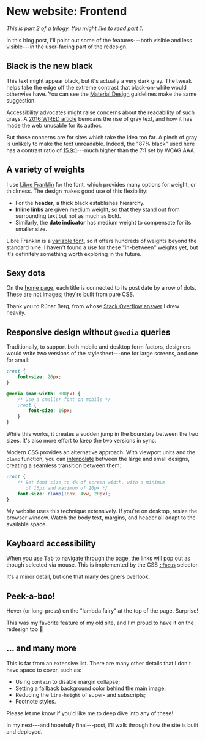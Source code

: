 # New website: Frontend

*This is part 2 of a trilogy.
You might like to read [part 1].*

[part 1]: /blog/new-website-part-1/

In this blog post, I'll point out some of the features---both visible and less visible---in the user-facing part of the redesign.

## Black is the new black

This text might appear black, but it's actually a very dark gray.
The tweak helps take the edge off the extreme contrast that black-on-white would otherwise have.
You can see the [Material Design] guidelines make the same suggestion.

[Material Design]: https://material.io/design/color/text-legibility.html#text-backgrounds

Accessibility advocates might raise concerns about the readability of such grays.
A [2016 WIRED article] bemoans the rise of gray text, and how it has made the web unusable for its author.

But those concerns are for sites which take the idea too far.
A pinch of gray is unlikely to make the text unreadable.
Indeed, the "87% black" used here has a contrast ratio of [15.9:1]---much higher than the 7:1 set by WCAG AAA.

[2016 WIRED article]: https://www.wired.com/2016/10/how-the-web-became-unreadable/
[15.9:1]: https://webaim.org/resources/contrastchecker/?fcolor=222222&bcolor=FFFFFF

## A variety of weights

I use [Libre Franklin] for the font, which provides many options for weight, or thickness.
The design makes good use of this flexibility:

[Libre Franklin]: https://fonts.google.com/specimen/Libre+Franklin

- For the **header**, a thick black establishes hierarchy.
- **Inline links** are given medium weight, so that they stand out from surrounding text but not as much as bold.
- Similarly, the **date indicator** has medium weight to compensate for its smaller size.

Libre Franklin is a [variable font], so it offers hundreds of weights beyond the standard nine.
I haven't found a use for these "in-between" weights yet, but it's definitely something worth exploring in the future.

[variable font]: https://web.dev/variable-fonts/

## Sexy dots

On the [home page], each title is connected to its post date by a row of dots.
These are not images; they're built from pure CSS.

[home page]: /

Thank you to Rúnar Berg, from whose [Stack Overflow answer] I drew heavily.

[Stack Overflow answer]: https://stackoverflow.com/a/28097029/617159

## Responsive design without `@media` queries

Traditionally, to support both mobile and desktop form factors, designers would write two versions of the stylesheet---one for large screens, and one for small:

```css
:root {
    font-size: 20px;
}

@media (max-width: 800px) {
    /* Use a smaller font on mobile */
    :root {
        font-size: 16px;
    }
}
```

While this works, it creates a sudden jump in the boundary between the two sizes.
It's also more effort to keep the two versions in sync.

Modern CSS provides an alternative approach.
With viewport units and the `clamp` function, you can [interpolate] between the large and small designs, creating a seamless transition between them:

[interpolate]: https://css-tricks.com/min-max-and-clamp-are-css-magic/

```css
:root {
    /* Set font size to 4% of screen width, with a minimum
       of 16px and maximum of 20px */
    font-size: clamp(16px, 4vw, 20px);
}
```

My website uses this technique extensively.
If you're on desktop, resize the browser window.
Watch the body text, margins, and header all adapt to the available space.

## Keyboard accessibility

When you use <kbd>Tab</kbd> to navigate through the page, the links will pop out as though selected via mouse.
This is implemented by the CSS [`:focus`] selector.

[`:focus`]: https://developer.mozilla.org/en-US/docs/Web/CSS/:focus

It's a minor detail, but one that many designers overlook.

## Peek-a-boo!

Hover (or long-press) on the "lambda fairy" at the top of the page.
Surprise!

This was my favorite feature of my old site, and I'm proud to have it on the redesign too 🙂

## ... and many more

This is far from an extensive list.
There are many other details that I don't have space to cover, such as:

- Using `contain` to disable margin collapse;
- Setting a fallback background color behind the main image;
- Reducing the `line-height` of super- and subscripts;
- Footnote styles.

Please let me know if you'd like me to deep dive into any of these!

In my next---and hopefully final---post, I'll walk through how the site is built and deployed.
